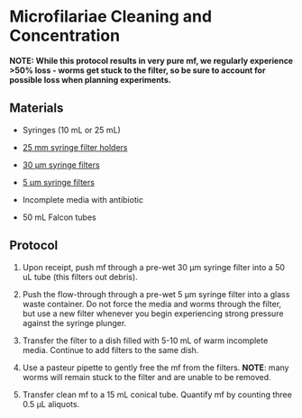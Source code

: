 # Microfilariae Cleaning and Concentration

**NOTE: While this protocol results in very pure mf, we regularly experience >50% loss - worms get stuck to the filter, so be sure to account for possible loss when planning experiments.**

## Materials

- Syringes (10 mL or 25 mL)

- <a href="https://shop.pall.com/us/en/laboratory/analytical-qc/instrumentation-spare-parts/25-mm-easy-pressure-syringe-filter-holder-delrin-plastic-zidgri78lzm/" target="_blank">25 mm syringe filter holders</a>

- [30 μm syringe filters]()

- <a href="https://www.sigmaaldrich.com/catalog/product/mm/tmtp02500?lang=en&region=US" target="_blank">5 μm syringe filters</a>

- Incomplete media with antibiotic

- 50 mL Falcon tubes

## Protocol

1. Upon receipt, push mf through a pre-wet 30 μm syringe filter into a 50 uL tube (this filters out debris).

2. Push the flow-through through a pre-wet 5 μm syringe filter into a glass  waste container. Do not force the media and worms through the filter, but use a new filter whenever you begin experiencing strong pressure against the syringe plunger.

3. Transfer the filter to a dish filled with 5-10 mL of warm incomplete media. Continue to add filters to the same dish.

4. Use a pasteur pipette to gently free the mf from the filters. **NOTE**: many worms will remain stuck to the filter and are unable to be removed.

5. Transfer clean mf to a 15 mL conical tube. Quantify mf by counting three 0.5 μL aliquots.
